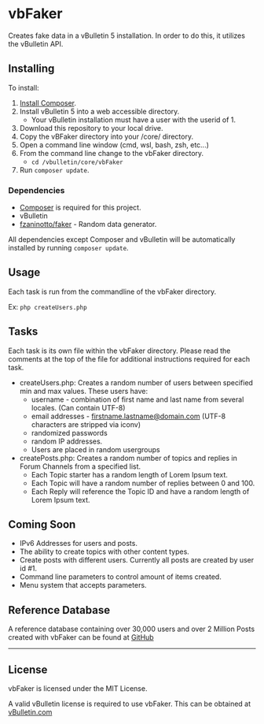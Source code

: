 # vbFaker
Creates fake data in a vBulletin 5 installation. In order to do this, it utilizes the vBulletin API.

## Installing

To install:

1. [Install Composer](https://getcomposer.org/download/).
1. Install vBulletin 5 into a web accessible directory.
    - Your vBulletin installation must have a user with the userid of 1.
1. Download this repository to your local drive.
1. Copy the vBFaker directory into your /core/ directory.
1. Open a command line window (cmd, wsl, bash, zsh, etc...)
1. From the command line change to the vbFaker directory.
    - `cd /vbulletin/core/vbFaker`
1. Run `composer update`.

### Dependencies

- [Composer](https://getcomposer.org/) is required for this project.
- vBulletin
- [fzaninotto/faker](https://github.com/fzaninotto/Faker) - Random data generator.

All dependencies except Composer and vBulletin will be automatically installed by running `composer update`.

## Usage

Each task is run from the commandline of the vbFaker directory.

Ex: `php createUsers.php`

## Tasks

Each task is its own file within the vbFaker directory. Please read the comments at the top of the file for additional instructions required for each task.

- createUsers.php: Creates a random number of users between specified min and max values. These users have:
  - username - combination of first name and last name from several locales. (Can contain UTF-8)
  - email addresses - firstname.lastname@domain.com (UTF-8 characters are stripped via iconv)
  - randomized passwords
  - random IP addresses.
  - Users are placed in random usergroups
- createPosts.php: Creates a random number of topics and replies in Forum Channels from a specified list.
  - Each Topic starter has a random length of Lorem Ipsum text.
  - Each Topic will have a random number of replies between 0 and 100.
  - Each Reply will reference the Topic ID and have a random length of Lorem Ipsum text.

## Coming Soon

- IPv6 Addresses for users and posts.
- The ability to create topics with other content types.
- Create posts with different users. Currently all posts are created by user id #1.
- Command line parameters to control amount of items created.
- Menu system that accepts parameters.

## Reference Database

A reference database containing over 30,000 users and over 2 Million Posts created with vbFaker can be found at [GitHub]()

---

## License

vbFaker is licensed under the MIT License.

A valid vBulletin license is required to use vbFaker. This can be obtained at [vBulletin.com](https://www.vbulletin.com)

